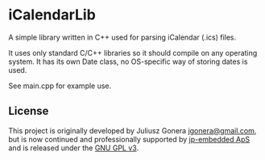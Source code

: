 iCalendarLib
============

A simple library written in C++ used for parsing iCalendar (.ics) files.

It uses only standard C/C++ libraries so it should compile on any operating
system. It has its own Date class, no OS-specific way of storing dates is used.

See main.cpp for example use.


License
-------

This project is originally developed by Juliusz Gonera <jgonera@gmail.com>, but is now continued and professionally supported by [jp-embedded ApS](http://jp-embedded.com) and is released under the [GNU GPL v3](http://www.gnu.org/licenses/gpl.html).

